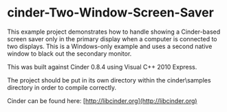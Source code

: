 cinder-Two-Window-Screen-Saver
==============================

This example project demonstrates how to handle showing a Cinder-based screen saver only in the primary display when a computer is connected to two displays. This is a Windows-only example and uses a second native window to black out the secondary monitor.

This was built against Cinder 0.8.4 using Visual C++ 2010 Express.

The project should be put in its own directory within the cinder\samples directory in order to compile correctly.

Cinder can be found here: [http://libcinder.org](http://libcinder.org)